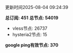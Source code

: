 更新时间2025-08-04 09:24:39

**总订阅: 451**
**总节点: 54019**
- vless节点: 26737
- hysteria2节点: 15

**google ping有效节点: 370**
